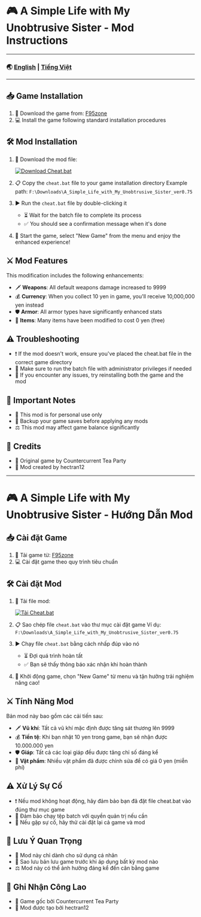 # 🎮 A Simple Life with My Unobtrusive Sister - Mod Instructions

---

### 🌏 [English](#-game-installation) | [Tiếng Việt](#-cài-đặt-game)

---

## 📥 Game Installation
1. 🔗 Download the game from: [F95zone](https://f95zone.to/threads/a-simple-life-with-my-unobtrusive-sister-v0-75-countercurrent-tea-party.221086/)
2. 💻 Install the game following standard installation procedures

## 🛠️ Mod Installation
1. 📁 Download the mod file: 

   [<img src="https://img.shields.io/badge/Download-Cheat.bat-green?style=for-the-badge&logo=github" alt="Download Cheat.bat">](https://github.com/hectran12/A-Simple-Life-with-My-Unobtrusive-Sister-Cheat-Tutorial/blob/main/cheat.bat)

2. 📋 Copy the `cheat.bat` file to your game installation directory
   Example path: `F:\Downloads\A_Simple_Life_with_My_Unobtrusive_Sister_ver0.75`

3. ▶️ Run the `cheat.bat` file by double-clicking it
   - ⏳ Wait for the batch file to complete its process
   - ✅ You should see a confirmation message when it's done

4. 🎲 Start the game, select "New Game" from the menu and enjoy the enhanced experience!

## ⚔️ Mod Features
This modification includes the following enhancements:

- 🗡️ **Weapons**: All default weapons damage increased to 9999
- 💰 **Currency**: When you collect 10 yen in game, you'll receive 10,000,000 yen instead
- 🛡️ **Armor**: All armor types have significantly enhanced stats
- 🎒 **Items**: Many items have been modified to cost 0 yen (free)

## ⚠️ Troubleshooting
- ❗ If the mod doesn't work, ensure you've placed the cheat.bat file in the correct game directory
- 🔑 Make sure to run the batch file with administrator privileges if needed
- 🔄 If you encounter any issues, try reinstalling both the game and the mod

## 📝 Important Notes
- 👤 This mod is for personal use only
- 💾 Backup your game saves before applying any mods
- ⚖️ This mod may affect game balance significantly

## 👏 Credits
- 🎨 Original game by Countercurrent Tea Party
- 🧩 Mod created by hectran12

---

# 🎮 A Simple Life with My Unobtrusive Sister - Hướng Dẫn Mod

## 📥 Cài đặt Game
1. 🔗 Tải game từ: [F95zone](https://f95zone.to/threads/a-simple-life-with-my-unobtrusive-sister-v0-75-countercurrent-tea-party.221086/)
2. 💻 Cài đặt game theo quy trình tiêu chuẩn

## 🛠️ Cài đặt Mod
1. 📁 Tải file mod: 

   [<img src="https://img.shields.io/badge/Tải-Cheat.bat-green?style=for-the-badge&logo=github" alt="Tải Cheat.bat">](https://github.com/hectran12/A-Simple-Life-with-My-Unobtrusive-Sister-Cheat-Tutorial/blob/main/cheat.bat)

2. 📋 Sao chép file `cheat.bat` vào thư mục cài đặt game
   Ví dụ: `F:\Downloads\A_Simple_Life_with_My_Unobtrusive_Sister_ver0.75`

3. ▶️ Chạy file `cheat.bat` bằng cách nhấp đúp vào nó
   - ⏳ Đợi quá trình hoàn tất
   - ✅ Bạn sẽ thấy thông báo xác nhận khi hoàn thành

4. 🎲 Khởi động game, chọn "New Game" từ menu và tận hưởng trải nghiệm nâng cao!

## ⚔️ Tính Năng Mod
Bản mod này bao gồm các cải tiến sau:

- 🗡️ **Vũ khí**: Tất cả vũ khí mặc định được tăng sát thương lên 9999
- 💰 **Tiền tệ**: Khi bạn nhặt 10 yen trong game, bạn sẽ nhận được 10.000.000 yen
- 🛡️ **Giáp**: Tất cả các loại giáp đều được tăng chỉ số đáng kể
- 🎒 **Vật phẩm**: Nhiều vật phẩm đã được chỉnh sửa để có giá 0 yen (miễn phí)

## ⚠️ Xử Lý Sự Cố
- ❗ Nếu mod không hoạt động, hãy đảm bảo bạn đã đặt file cheat.bat vào đúng thư mục game
- 🔑 Đảm bảo chạy tệp batch với quyền quản trị nếu cần
- 🔄 Nếu gặp sự cố, hãy thử cài đặt lại cả game và mod

## 📝 Lưu Ý Quan Trọng
- 👤 Mod này chỉ dành cho sử dụng cá nhân
- 💾 Sao lưu bản lưu game trước khi áp dụng bất kỳ mod nào
- ⚖️ Mod này có thể ảnh hưởng đáng kể đến cân bằng game

## 👏 Ghi Nhận Công Lao
- 🎨 Game gốc bởi Countercurrent Tea Party
- 🧩 Mod được tạo bởi hectran12
